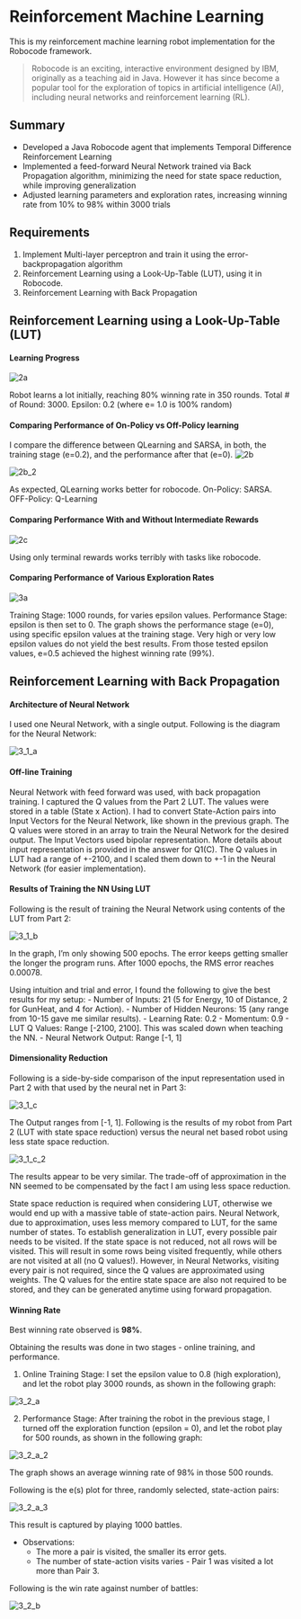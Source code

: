 # Reinforcement Machine Learning

This is my reinforcement machine learning robot implementation for the Robocode framework.

> Robocode is an exciting, interactive environment designed by IBM, originally as a teaching aid in
> Java. However it has since become a popular tool for the exploration of topics in artificial
> intelligence (AI), including neural networks and reinforcement learning (RL). 


## Summary

- Developed a Java Robocode agent that implements Temporal Difference Reinforcement Learning
- Implemented a feed-forward Neural Network trained via Back Propagation algorithm, minimizing the need for state
space reduction, while improving generalization
- Adjusted learning parameters and exploration rates, increasing winning rate from 10% to 98% within 3000 trials

## Requirements

1. Implement Multi-layer perceptron and train it using the error-backpropagation algorithm
2. Reinforcement Learning using a Look-Up-Table (LUT), using it in Robocode.
3. Reinforcement Learning with Back Propagation

## Reinforcement Learning using a Look-Up-Table (LUT)

#### Learning Progress

![2a](assets/2a.png)

Robot learns a lot initially, reaching 80% winning rate in 350 rounds. 
Total # of Round: 3000.
Epsilon: 0.2 (where e= 1.0 is 100% random)


#### Comparing Performance of On-Policy vs Off-Policy learning

I compare the difference between QLearning and SARSA, in both, the training stage (e=0.2), and the performance after that (e=0).
![2b](assets/2b.png)

![2b_2](assets/2b_2.png)

As expected, QLearning works better for robocode.
On-Policy: SARSA.
OFF-Policy: Q-Learning

#### Comparing Performance With and Without Intermediate Rewards

![2c](assets/2c.png)

Using only terminal rewards works terribly with tasks like robocode.


#### Comparing Performance of Various Exploration Rates

![3a](assets/3a.png)

Training Stage: 1000 rounds, for varies epsilon values.
Performance Stage: epsilon is then set to 0.
The graph shows the performance stage (e=0), using specific epsilon values at the training stage.
Very high or very low epsilon values do not yield the best results.
From those tested epsilon values, e=0.5 achieved the highest winning rate (99%).


## Reinforcement Learning with Back Propagation


####  Architecture of Neural Network

I used one Neural Network, with a single output. Following is the diagram for the Neural Network:

![3_1_a](assets/3_1_a.png)

#### Off-line Training

Neural Network with feed forward was used, with back propagation training. I captured the Q values from the Part 2 LUT. The values were stored in a table (State x Action). I had to convert State-Action pairs into Input Vectors for the Neural Network, like shown in the previous graph. The Q values were stored in an array to train the Neural Network for the desired output. The Input Vectors used bipolar representation. More details about input representation is provided in the answer for Q1(C). The Q values in LUT had a range of +-2100, and I scaled them down to +-1 in the Neural Network (for easier implementation).

#### Results of Training the NN Using LUT

Following is the result of training the Neural Network using contents of the LUT from Part 2:

![3_1_b](assets/3_1_b.png)

In the graph, I’m only showing 500 epochs. The error keeps getting smaller the longer the program runs. After 1000 epochs, the RMS error reaches 0.00078.

Using intuition and trial and error, I found the following to give the best results for my setup:
    - Number of Inputs: 21 (5 for Energy, 10 of Distance, 2 for GunHeat, and 4 for Action).
    - Number of Hidden Neurons: 15 (any range from 10-15 gave me similar results).
    - Learning Rate: 0.2
    - Momentum: 0.9
    - LUT Q Values: Range [-2100, 2100]. This was scaled down when teaching the NN.
    - Neural Network Output: Range [-1, 1]


#### Dimensionality Reduction

Following is a side-by-side comparison of the input representation used in Part 2 with that used by the neural net in Part 3:

![3_1_c](assets/3_1_c.png)

The Output ranges from [-1, 1].
Following is the results of my robot from Part 2 (LUT with state space reduction) versus the neural net based robot using less state space reduction.

![3_1_c_2](assets/3_1_c_2.png)

The results appear to be very similar. The trade-off of approximation in the NN seemed to be compensated by the fact I am using less space reduction.

State space reduction is required when considering LUT, otherwise we would end up with a massive table of state-action pairs. Neural Network, due to approximation, uses less memory compared to LUT, for the same number of states. To establish generalization in LUT, every possible pair needs to be visited. If the state space is not reduced, not all rows will be visited. This will result in some rows being visited frequently, while others are not visited at all (no Q values!). However, in Neural Networks, visiting every pair is not required, since the Q values are approximated using weights. The Q values for the entire state space are also not required to be stored, and they can be generated anytime using forward propagation.


#### Winning Rate

Best winning rate observed is **98%**.

Obtaining the results was done in two stages - online training, and performance.

1. Online Training Stage:
I set the epsilon value to 0.8 (high exploration), and let the robot play 3000 rounds, as shown in the following graph:

![3_2_a](assets/3_2_a.png)

2. Performance Stage:
After training the robot in the previous stage, I turned off the exploration function (epsilon = 0), and let the robot play for 500 rounds, as shown in the following graph:

![3_2_a_2](assets/3_2_a_2.png)

The graph shows an average winning rate of 98% in those 500 rounds.

Following is the e(s) plot for three, randomly selected, state-action pairs:

![3_2_a_3](assets/3_2_a_3.png)

This result is captured by playing 1000 battles. 
- Observations:
    - The more a pair is visited, the smaller its error gets.
    - The number of state-action visits varies - Pair 1 was visited a lot more than Pair 3.

Following is the win rate against number of battles:

![3_2_b](assets/3_2_b.png)
